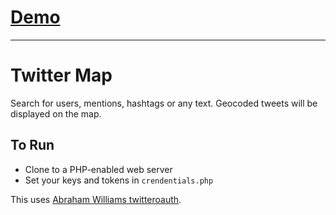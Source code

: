 # [Demo](https://kuntzsch.me/maps/twitter)

___

# Twitter Map

Search for users, mentions, hashtags or any text. Geocoded tweets will be displayed on the map.

## To Run

 * Clone to a PHP-enabled web server
 * Set your keys and tokens in `crendentials.php`

This uses [Abraham Williams twitteroauth](https://github.com/abraham/twitteroauth).